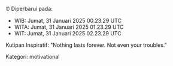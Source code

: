 ⏰ Diperbarui pada:
- WIB: Jumat, 31 Januari 2025 00.23.29 UTC
- WITA: Jumat, 31 Januari 2025 01.23.29 UTC
- WIT: Jumat, 31 Januari 2025 02.23.29 UTC

Kutipan Inspiratif:
"Nothing lasts forever. Not even your troubles."


Kategori: motivational

